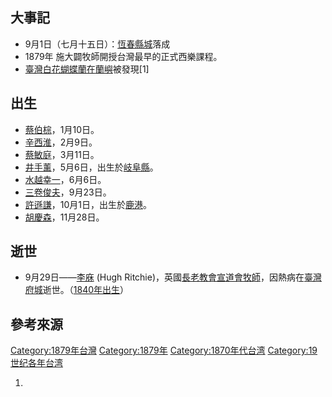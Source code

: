 ## 大事記

  - 9月1日（七月十五日）：[恆春縣城](../Page/恆春縣城.md "wikilink")落成
  - 1879年 施大闢牧師開授台灣最早的正式西樂課程。
  - [臺灣白花蝴蝶蘭在](https://zh.wikipedia.org/wiki/臺灣白花蝴蝶蘭 "wikilink")[蘭嶼](../Page/蘭嶼.md "wikilink")被發現\[1\]

## 出生

  - [蔡伯棕](https://zh.wikipedia.org/wiki/蔡伯棕 "wikilink")，1月10日。
  - [辛西淮](../Page/辛西淮.md "wikilink")，2月9日。
  - [蔡敏庭](https://zh.wikipedia.org/wiki/蔡敏庭 "wikilink")，3月11日。
  - [井手薰](../Page/井手薰.md "wikilink")，5月6日，出生於[岐阜縣](https://zh.wikipedia.org/wiki/岐阜縣 "wikilink")。
  - [水越幸一](https://zh.wikipedia.org/wiki/水越幸一 "wikilink")，6月6日。
  - [三卷俊夫](https://zh.wikipedia.org/wiki/三卷俊夫 "wikilink")，9月23日。
  - [許遜謙](https://zh.wikipedia.org/wiki/許遜謙 "wikilink")，10月1日，出生於[鹿港](https://zh.wikipedia.org/wiki/鹿港鎮 "wikilink")。
  - [胡慶森](https://zh.wikipedia.org/wiki/胡慶森 "wikilink")，11月28日。

## 逝世

  - 9月29日——[李庥](../Page/李庥.md "wikilink") (Hugh Ritchie)，英國[長老教會宣道會牧師](https://zh.wikipedia.org/wiki/長老教會 "wikilink")，因熱病在[臺灣府城](../Page/臺灣府城.md "wikilink")逝世。（[1840年出生](https://zh.wikipedia.org/wiki/1840年臺灣 "wikilink")）

## 參考來源

[Category:1879年台灣](https://zh.wikipedia.org/wiki/Category:1879年台灣 "wikilink") [Category:1879年](https://zh.wikipedia.org/wiki/Category:1879年 "wikilink") [Category:1870年代台湾](https://zh.wikipedia.org/wiki/Category:1870年代台湾 "wikilink") [Category:19世纪各年台湾](https://zh.wikipedia.org/wiki/Category:19世纪各年台湾 "wikilink")

1.